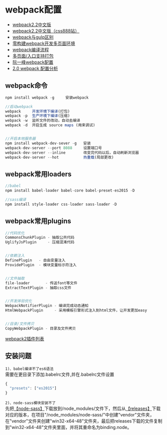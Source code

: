 # webpack配置

- [webpack2.2中文版](https://doc.webpack-china.org/)
- [webpack2.2中文版（css888站）](http://www.css88.com/doc/webpack2/)
- [webpack与gulp区别](http://www.cnblogs.com/lovesong/p/6413546.html)
- [零构建webpack开发多页面环境](https://github.com/riskers/blog/issues/27)
- [webpack编译流程](https://github.com/slashhuang/blog/issues/1)
- [多页面/入口支持打包](http://www.cnblogs.com/sloong/p/5689162.html)
- [阮一峰webpack配置](https://github.com/ruanyf/webpack-demos)
- [2.0 webpack 配置分析](https://zhuanlan.zhihu.com/p/24322005)


## webpack命令
```javascript
npm install webpack -g     安装webpack

//启动webpack
webpack     开发环境下编译(打包)
webpack -p  生产环境下编译(压缩)
webpack -w  监听文件的改动，自动去编译
webpack -d  开启生成 source maps (用来调试)


//开启本地服务器
npm install webpack-dev-sever -g   安装
webpack-dev-server --port 8088     设置端口号
webpack-dev-server --inline        改变完代码以后，自动刷新浏览器
webpack-dev-server --hot           热重载(局部更改)
```


## webpack常用loaders
```javascript
//babel
npm install babel-loader babel-core babel-preset-es2015 -D

//sass编译
npm install style-loader css-loader sass-loader -D
```




## webpack常用plugins
```javascript
//代码优化
CommonsChunkPlugin - 抽取公共代码
UglifyJsPlugin     - 压缩混淆代码


//依赖注入
DefinePlugin   - 自由变量注入
ProvidePlugin  - 模块变量标示符注入


//文件抽取
file-loader       - 传送font等文件
ExtractTextPlugin - 抽取css文件


//开发体验优化
WebpackNotifierPlugin - 编译完成动态通知
HtmlWebpackPlugin     - 采用模板引擎形式注入到html文件，让开发更加easy


//目录/文件拷贝
CopyWebpackPlugin - 目录及文件拷贝
```
[webpack2插件列表](https://webpack.js.org/plugins/)


## 安装问题
`1)、babel编译不了es6语法`<br>
需要在更目录下添加.babelrc文件,并在.babelrc文件设置
```javascript
{
  "presets": ["es2015"]
}
```

`2)、node-sass模块安装不了`<br>
先把[【node-sass】](https://github.com/sass/node-sass)下载放到/node_modules/文件下，然后从[【releases】](https://github.com/sass/node-sass/releases)下载对应的版本，在项目"/node_modules/node-sass/"中创建"vendor"文件夹，在"vendor"文件夹创建"win32-x64-48"文件夹，最后把releases下载的文件复制到"win32-x64-48"文件夹里面，并将其重命名为binding.node。

